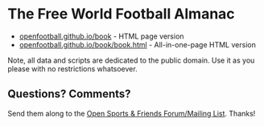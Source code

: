 # The Free World Football Almanac

- [openfootball.github.io/book](http://openfootball.github.io/book) - HTML page version
- [openfootball.github.io/book/book.html](http://openfootball.github.io/book/book.html) - All-in-one-page HTML version

<!--
- [openfootball.github.io/book.pdf](http://openfootball.github.io/book.pdf) - PDF booklet version
-->

Note, all data and scripts are dedicated to the public domain.
Use it as you please with no restrictions whatsoever.


## Questions? Comments?

Send them along to the
[Open Sports & Friends Forum/Mailing List](http://groups.google.com/group/opensport).
Thanks!
